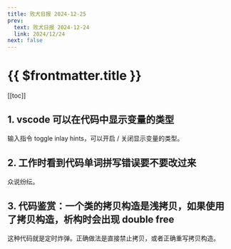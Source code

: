```yaml
---
title: 败犬日报 2024-12-25
prev:
  text: 败犬日报 2024-12-24
  link: 2024/12/24
next: false
---
```


# {{ $frontmatter.title }}

[[toc]]

## 1. vscode 可以在代码中显示变量的类型

输入指令 toggle inlay hints，可以开启 / 关闭显示变量的类型。

## 2. 工作时看到代码单词拼写错误要不要改过来

众说纷纭。

## 3. 代码鉴赏：一个类的拷贝构造是浅拷贝，如果使用了拷贝构造，析构时会出现 double free

这种代码就是定时炸弹。正确做法是直接禁止拷贝，或者正确重写拷贝构造。
